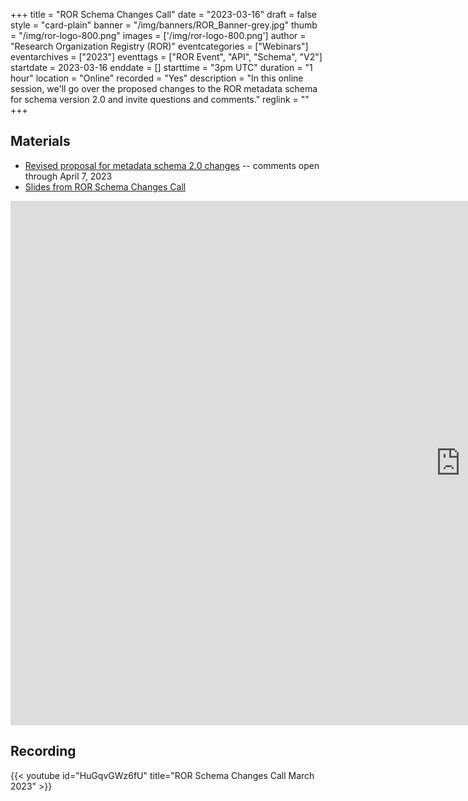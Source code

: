 +++
title = "ROR Schema Changes Call" 
date = "2023-03-16" 
draft = false 
style = "card-plain" 
banner = "/img/banners/ROR_Banner-grey.jpg" 
thumb = "/img/ror-logo-800.png" 
images = ['/img/ror-logo-800.png']
author = "Research Organization Registry (ROR)" 
eventcategories = ["Webinars"]
eventarchives = ["2023"]
eventtags = ["ROR Event", "API", "Schema", "V2"]
startdate = 2023-03-16
enddate = []
starttime = "3pm UTC"
duration = "1 hour"
location = "Online"
recorded = "Yes"
description = "In this online session, we'll go over the proposed changes to the ROR metadata schema for schema version 2.0 and invite questions and comments."
reglink = ""
+++

## Materials

- [Revised proposal for metadata schema 2.0 changes](https://docs.google.com/document/d/18Qg6-lv2Fxkc97SLpD8gdS0V8p0y9fdaZEywyeyKJWM/edit?usp=sharing) -- comments open through April 7, 2023
- [Slides from ROR Schema Changes Call](https://docs.google.com/presentation/d/e/2PACX-1vRUYtNHNm5C-CDrhOl27488iPA9ZdLPnGVzSeOMrqwNoqmnyTTRw52P8ETmTMZuAkA09iDm3flYVY3s/pub?start=false&loop=false&delayms=3000)

<iframe src="https://docs.google.com/presentation/d/e/2PACX-1vRUYtNHNm5C-CDrhOl27488iPA9ZdLPnGVzSeOMrqwNoqmnyTTRw52P8ETmTMZuAkA09iDm3flYVY3s/embed?start=false&loop=false&delayms=3000" frameborder="0" width="1440" height="839" allowfullscreen="true" mozallowfullscreen="true" webkitallowfullscreen="true"></iframe>


## Recording 

{{< youtube id="HuGqvGWz6fU" title="ROR Schema Changes Call March 2023" >}}




